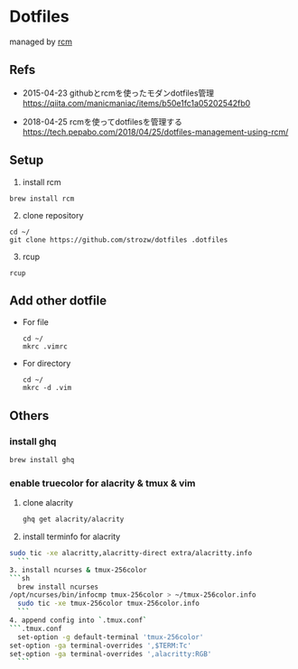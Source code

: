 
# Dotfiles

managed by [rcm](https://github.com/thoughtbot/rcm)

## Refs

* 2015-04-23 githubとrcmを使ったモダンdotfiles管理  
  https://qiita.com/manicmaniac/items/b50e1fc1a05202542fb0

* 2018-04-25 rcmを使ってdotfilesを管理する  
  https://tech.pepabo.com/2018/04/25/dotfiles-management-using-rcm/

## Setup

1. install rcm  

  ```
  brew install rcm
  ```

2. clone repository  

  ```
  cd ~/
  git clone https://github.com/strozw/dotfiles .dotfiles
  ```

3. rcup  

  ```
  rcup
  ```

## Add other dotfile

* For file  

  ```
  cd ~/
  mkrc .vimrc
  ```

* For directory  

  ```
  cd ~/
  mkrc -d .vim
  ```

## Others

### install ghq

```sh
brew install ghq
```

### enable truecolor for alacrity & tmux & vim

1. clone alacrity  

	```sh
	ghq get alacrity/alacrity
	```
2. install terminfo for alacrity  
  ```sh
  sudo tic -xe alacritty,alacritty-direct extra/alacritty.info
	```
3. install ncurses & tmux-256color
  ```sh
	brew install ncurses
  /opt/ncurses/bin/infocmp tmux-256color > ~/tmux-256color.info
	sudo tic -xe tmux-256color tmux-256color.info
	```
4. append config into `.tmux.conf`
  ```.tmux.conf
	set-option -g default-terminal 'tmux-256color'
  set-option -ga terminal-overrides ',$TERM:Tc'
  set-option -ga terminal-overrides ',alacritty:RGB'
	```
